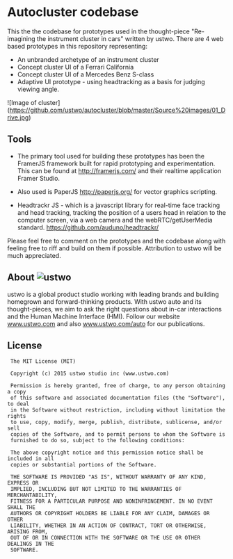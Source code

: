 # Autocluster codebase
This the the codebase for prototypes used in the thought-piece "Re-imagining the instrument cluster in cars" written by ustwo. 
There are 4 web based prototypes in this repository representing:
* An unbranded archetype of an instrument cluster
* Concept cluster UI of a Ferrari California
* Concept cluster UI of a Mercedes Benz S-class 
* Adaptive UI prototype - using headtracking as a basis for judging viewing angle.

![Image of cluster]
(https://github.com/ustwo/autocluster/blob/master/Source%20images/01_Drive.jpg)

## Tools
* The primary tool used for building these prototypes has been the FramerJS framework built for rapid prototyping and experimentation. This can be found at http://framerjs.com/ and their realtime application Framer Studio.

* Also used is PaperJS http://paperjs.org/ for vector graphics scripting.

* Headtrackr JS - which is a javascript library for real-time face tracking and head tracking, tracking the position of a users head in relation to the computer screen, via a web camera and the webRTC/getUserMedia standard. https://github.com/auduno/headtrackr/

Please feel free to comment on the prototypes and the codebase along with feeling free to riff and build on them if possible. Attribution to ustwo will be much appreciated.

## About ![ustwo](https://media.licdn.com/media/p/4/005/02e/351/2f4017d.png)
ustwo is a global product studio working with leading brands and building homegrown and forward-thinking products. With ustwo auto and its thought-pieces, we aim to ask the right questions about in-car interactions and the Human Machine Interface (HMI). Follow our website www.ustwo.com and also www.ustwo.com/auto for our publications.

## License

     The MIT License (MIT)  
      
     Copyright (c) 2015 ustwo studio inc (www.ustwo.com)  
      
     Permission is hereby granted, free of charge, to any person obtaining a copy
     of this software and associated documentation files (the "Software"), to deal
     in the Software without restriction, including without limitation the rights
     to use, copy, modify, merge, publish, distribute, sublicense, and/or sell
     copies of the Software, and to permit persons to whom the Software is
     furnished to do so, subject to the following conditions:  
     
     The above copyright notice and this permission notice shall be included in all
     copies or substantial portions of the Software.  
      
     THE SOFTWARE IS PROVIDED "AS IS", WITHOUT WARRANTY OF ANY KIND, EXPRESS OR
     IMPLIED, INCLUDING BUT NOT LIMITED TO THE WARRANTIES OF MERCHANTABILITY,
     FITNESS FOR A PARTICULAR PURPOSE AND NONINFRINGEMENT. IN NO EVENT SHALL THE
     AUTHORS OR COPYRIGHT HOLDERS BE LIABLE FOR ANY CLAIM, DAMAGES OR OTHER
     LIABILITY, WHETHER IN AN ACTION OF CONTRACT, TORT OR OTHERWISE, ARISING FROM,
     OUT OF OR IN CONNECTION WITH THE SOFTWARE OR THE USE OR OTHER DEALINGS IN THE
     SOFTWARE.  
